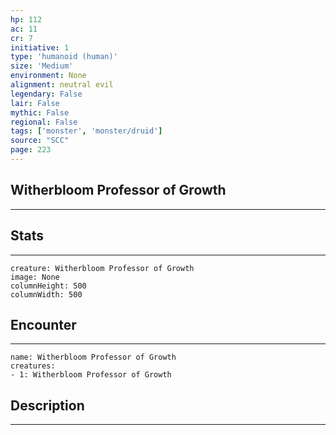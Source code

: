 ```yaml
---
hp: 112
ac: 11
cr: 7
initiative: 1
type: 'humanoid (human)'    
size: 'Medium'
environment: None
alignment: neutral evil
legendary: False
lair: False
mythic: False
regional: False
tags: ['monster', 'monster/druid']
source: "SCC"
page: 223
---
```


## Witherbloom Professor of Growth
---



## Stats
---

```statblock
creature: Witherbloom Professor of Growth
image: None
columnHeight: 500
columnWidth: 500
```

## Encounter
---

```encounter-table
name: Witherbloom Professor of Growth
creatures:
- 1: Witherbloom Professor of Growth
```

## Description
---




